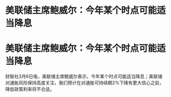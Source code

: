 # 美联储主席鲍威尔：今年某个时点可能适当降息

# 美联储主席鲍威尔：今年某个时点可能适当降息

财联社3月6日电，美联储主席鲍威尔表示，今年某个时点可能适当降息；美联储对通胀风险保持高度关注，我们预计在对通胀可持续朝2%下降有更大信心之前，降低政策利率将不合适。


